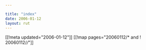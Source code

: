 ```yaml
---

title: "index"
date: 2006-01-12
layout: rut
---
```


[[!meta updated="2006-01-12"]]
[[!map pages="20060112/* and ! 20060112/*/*"]]
